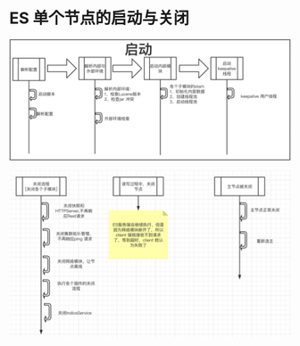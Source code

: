 # ES 单个节点的启动与关闭

![&#x8282;&#x70B9;&#x542F;&#x52A8;](../.gitbook/assets/image%20%2825%29.png)

![&#x8282;&#x70B9;&#x5173;&#x95ED;](../.gitbook/assets/image%20%2814%29.png)

